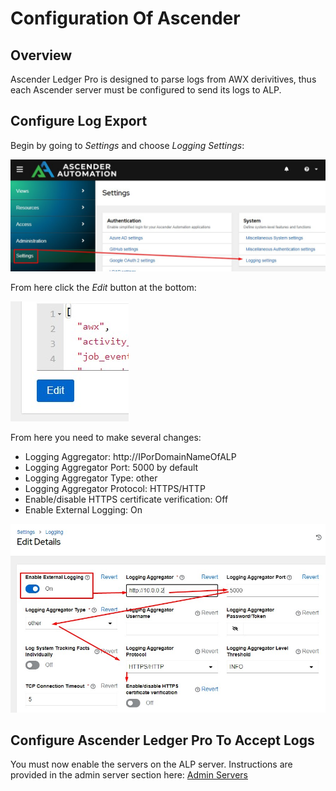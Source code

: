 # Configuration Of Ascender

## Overview

Ascender Ledger Pro is designed to parse logs from AWX derivitives, thus each Ascender server must be configured to send its logs to ALP.

## Configure Log Export

Begin by going to *Settings* and choose *Logging Settings*:

![Configuration Settings](assets/images/config-settings.jpg)

From here click the *Edit* button at the bottom:

![Edit Configuration](assets/images/config-edit.jpg)

From here you need to make several changes:

- Logging Aggregator: http://IPorDomainNameOfALP
- Logging Aggregator Port: 5000 by default
- Logging Aggregator Type: other
- Logging Aggregator Protocol:  HTTPS/HTTP
- Enable/disable HTTPS certificate verification: Off
- Enable External Logging: On

![Logging Configuration](assets/images/config-logging.jpg)

## Configure Ascender Ledger Pro To Accept Logs

You must now enable the servers on the ALP server.  Instructions are provided in the admin server section here: [Admin Servers](admin.md#servers)